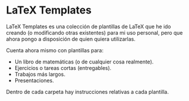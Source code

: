 # LaTeX Templates

LaTeX Templates es una colección de plantillas de LaTeX que he ido creando (o modificando otras existentes) para mi uso personal, pero que ahora pongo a disposición de quien quiera utilizarlas.

Cuenta ahora mismo con plantillas para:

- Un libro de matemáticas (o de cualquier cosa realmente).
- Ejercicios o tareas cortas (entregables).
- Trabajos más largos.
- Presentaciones.

Dentro de cada carpeta hay instrucciones relativas a cada plantilla.